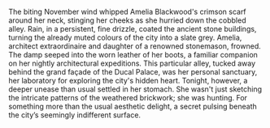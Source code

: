 The biting November wind whipped Amelia Blackwood's crimson scarf around her neck, stinging her cheeks as she hurried down the cobbled alley.  Rain, in a persistent, fine drizzle, coated the ancient stone buildings, turning the already muted colours of the city into a slate grey.  Amelia, architect extraordinaire and daughter of a renowned stonemason, frowned.  The damp seeped into the worn leather of her boots, a familiar companion on her nightly architectural expeditions.  This particular alley, tucked away behind the grand façade of the Ducal Palace, was her personal sanctuary, her laboratory for exploring the city's hidden heart.  Tonight, however, a deeper unease than usual settled in her stomach.  She wasn't just sketching the intricate patterns of the weathered brickwork; she was hunting.  For something more than the usual aesthetic delight, a secret pulsing beneath the city’s seemingly indifferent surface.
